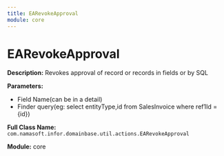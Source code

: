 ```yaml
---
title: EARevokeApproval
module: core
---
```


# EARevokeApproval

**Description:** Revokes approval of record or records in fields or by SQL

**Parameters:**
- Field Name(can be in a detail)
- Finder query(eg: select entityType,id from SalesInvoice where ref1Id = {id})

**Full Class Name:** `com.namasoft.infor.domainbase.util.actions.EARevokeApproval`

**Module:** core

